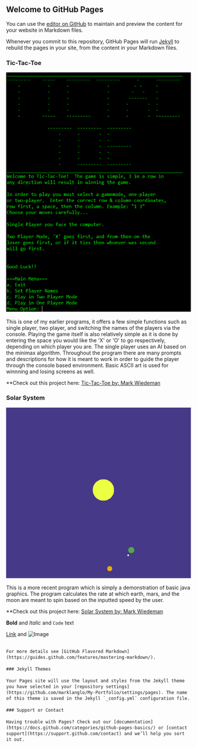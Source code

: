 ## Welcome to GitHub Pages

You can use the [editor on GitHub](https://github.com/marklanglo/My-Portfolio/edit/gh-pages/index.md) to maintain and preview the content for your website in Markdown files.

Whenever you commit to this repository, GitHub Pages will run [Jekyll](https://jekyllrb.com/) to rebuild the pages in your site, from the content in your Markdown files.

### Tic-Tac-Toe
![](https://github.com/marklanglo/TicTacToe/blob/main/Screenshots/tictactoe1.PNG)

   This is one of my earlier programs, it offers a few simple functions such as single player, two player, and switching the names of the players via the console.  Playing the game itself is also relatively simple as it is done by entering the space you would like the 'X' or 'O' to go respectively, depending on which player you are. 
   The single player uses an AI based on the minimax algorithm.  Throughout the program there are many prompts and descriptions for how it is meant to work in order to guide the player through the console based environment.  Basic ASCII art is used for winnning and losing screens as well.

**Check out this project here: [Tic-Tac-Toe by: Mark Wiedeman](https://github.com/marklanglo/TicTacToe/tree/main)

### Solar System
![](https://github.com/marklanglo/My-Portfolio/blob/gh-pages/screenshots/SolarSystem.gif)
        
   This is a more recent program which is simply a demonstration of basic java graphics.  The program calculates the rate at which earth, mars, and the moon are meant to spin based on the inputted speed by the user.

**Check out this project here: [Solar System by: Mark Wiedeman](https://github.com/marklanglo/TicTacToe/tree/main)

**Bold** and _Italic_ and `Code` text

[Link](url) and ![Image](src)
```

For more details see [GitHub Flavored Markdown](https://guides.github.com/features/mastering-markdown/).

### Jekyll Themes

Your Pages site will use the layout and styles from the Jekyll theme you have selected in your [repository settings](https://github.com/marklanglo/My-Portfolio/settings/pages). The name of this theme is saved in the Jekyll `_config.yml` configuration file.

### Support or Contact

Having trouble with Pages? Check out our [documentation](https://docs.github.com/categories/github-pages-basics/) or [contact support](https://support.github.com/contact) and we’ll help you sort it out.
